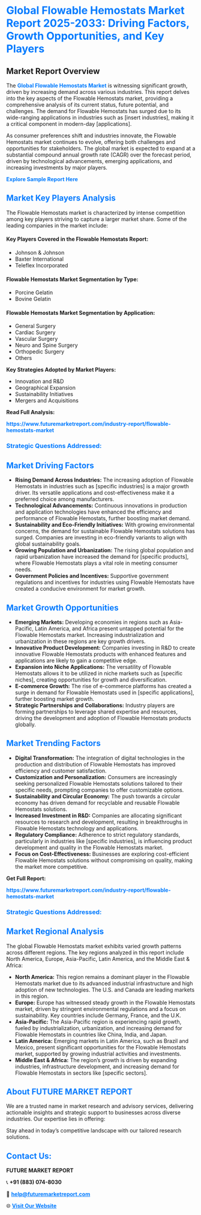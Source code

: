 <h1 style="color: #007BFF;">Global Flowable Hemostats Market Report 2025-2033: Driving Factors, Growth Opportunities, and Key Players</h1>

<section id="overview">
<h2>Market Report Overview</h2>
<p>The <a href="https://www.futuremarketreport.com/industry-report/flowable-hemostats-market" style="color: #007BFF; text-decoration: none;"><strong>Global Flowable Hemostats Market</strong></a> is witnessing significant growth, driven by increasing demand across various industries. This report delves into the key aspects of the Flowable Hemostats market, providing a comprehensive analysis of its current status, future potential, and challenges. The demand for Flowable Hemostats has surged due to its wide-ranging applications in industries such as [insert industries], making it a critical component in modern-day [applications].</p>
<p>As consumer preferences shift and industries innovate, the Flowable Hemostats market continues to evolve, offering both challenges and opportunities for stakeholders. The global market is expected to expand at a substantial compound annual growth rate (CAGR) over the forecast period, driven by technological advancements, emerging applications, and increasing investments by major players.</p>
</section>

<section id="overview">
<p><a href="https://www.futuremarketreport.com/request-sample/reportId=78975" style="color: #007BFF; text-decoration: none;"><strong>Explore Sample Report Here</strong></a></p>
</section>

<section id="key-players">
<h2 style="color: #007BFF;">Market Key Players Analysis</h2>
<p>The Flowable Hemostats market is characterized by intense competition among key players striving to capture a larger market share. Some of the leading companies in the market include:</p>
<h4>Key Players Covered in the Flowable Hemostats Report:</h4>
<ul><li>Johnson &amp; Johnson</li><li>Baxter International</li><li>Teleflex Incorporated</li></ul>
<h4>Flowable Hemostats Market Segmentation by Type:</h4>
<ul><li>Porcine Gelatin</li><li>Bovine Gelatin</li></ul>

<h4>Flowable Hemostats Market Segmentation by Application:</h4>
<ul><li>General Surgery</li><li>Cardiac Surgery</li><li>Vascular Surgery</li><li>Neuro and Spine Surgery</li><li>Orthopedic Surgery</li><li>Others</li></ul>
<p><strong>Key Strategies Adopted by Market Players:</strong></p>
<ul>
<li>Innovation and R&D</li>
<li>Geographical Expansion</li>
<li>Sustainability Initiatives</li>
<li>Mergers and Acquisitions</li>
</ul>
</section>

<section>
<p><strong>Read Full Analysis: </strong></p><a href="https://www.futuremarketreport.com/industry-report/flowable-hemostats-market" style="color: #007BFF; text-decoration: none;"><strong>https://www.futuremarketreport.com/industry-report/flowable-hemostats-market</strong></a>
<h3 style="color: #007BFF;">Strategic Questions Addressed:</h3>
</section>

<section id="driving-factors">
<h2 style="color: #007BFF;">Market Driving Factors</h2>
<ul>
<li><strong>Rising Demand Across Industries:</strong> The increasing adoption of Flowable Hemostats in industries such as [specific industries] is a major growth driver. Its versatile applications and cost-effectiveness make it a preferred choice among manufacturers.</li>
<li><strong>Technological Advancements:</strong> Continuous innovations in production and application technologies have enhanced the efficiency and performance of Flowable Hemostats, further boosting market demand.</li>
<li><strong>Sustainability and Eco-Friendly Initiatives:</strong> With growing environmental concerns, the demand for sustainable Flowable Hemostats solutions has surged. Companies are investing in eco-friendly variants to align with global sustainability goals.</li>
<li><strong>Growing Population and Urbanization:</strong> The rising global population and rapid urbanization have increased the demand for [specific products], where Flowable Hemostats plays a vital role in meeting consumer needs.</li>
<li><strong>Government Policies and Incentives:</strong> Supportive government regulations and incentives for industries using Flowable Hemostats have created a conducive environment for market growth.</li>
</ul>
</section>

<section id="growth-opportunities">
<h2 style="color: #007BFF;">Market Growth Opportunities</h2>
<ul>
<li><strong>Emerging Markets:</strong> Developing economies in regions such as Asia-Pacific, Latin America, and Africa present untapped potential for the Flowable Hemostats market. Increasing industrialization and urbanization in these regions are key growth drivers.</li>
<li><strong>Innovative Product Development:</strong> Companies investing in R&D to create innovative Flowable Hemostats products with enhanced features and applications are likely to gain a competitive edge.</li>
<li><strong>Expansion into Niche Applications:</strong> The versatility of Flowable Hemostats allows it to be utilized in niche markets such as [specific niches], creating opportunities for growth and diversification.</li>
<li><strong>E-commerce Growth:</strong> The rise of e-commerce platforms has created a surge in demand for Flowable Hemostats used in [specific applications], further boosting market growth.</li>
<li><strong>Strategic Partnerships and Collaborations:</strong> Industry players are forming partnerships to leverage shared expertise and resources, driving the development and adoption of Flowable Hemostats products globally.</li>
</ul>
</section>

<section id="trending-factors">
<h2 style="color: #007BFF;">Market Trending Factors</h2>
<ul>
<li><strong>Digital Transformation:</strong> The integration of digital technologies in the production and distribution of Flowable Hemostats has improved efficiency and customer satisfaction.</li>
<li><strong>Customization and Personalization:</strong> Consumers are increasingly seeking personalized Flowable Hemostats solutions tailored to their specific needs, prompting companies to offer customizable options.</li>
<li><strong>Sustainability and Circular Economy:</strong> The push towards a circular economy has driven demand for recyclable and reusable Flowable Hemostats solutions.</li>
<li><strong>Increased Investment in R&D:</strong> Companies are allocating significant resources to research and development, resulting in breakthroughs in Flowable Hemostats technology and applications.</li>
<li><strong>Regulatory Compliance:</strong> Adherence to strict regulatory standards, particularly in industries like [specific industries], is influencing product development and quality in the Flowable Hemostats market.</li>
<li><strong>Focus on Cost-Effectiveness:</strong> Businesses are exploring cost-efficient Flowable Hemostats solutions without compromising on quality, making the market more competitive.</li>
</ul>
</section>

<section>
<p><strong>Get Full Report: </strong></p><a href="https://www.futuremarketreport.com/industry-report/flowable-hemostats-market" style="color: #007BFF; text-decoration: none;"><strong>https://www.futuremarketreport.com/industry-report/flowable-hemostats-market</strong></a>
<h3 style="color: #007BFF;">Strategic Questions Addressed:</h3>
</section>


<section id="regional-analysis">
<h2 style="color: #007BFF;">Market Regional Analysis</h2>
<p>The global Flowable Hemostats market exhibits varied growth patterns across different regions. The key regions analyzed in this report include North America, Europe, Asia-Pacific, Latin America, and the Middle East & Africa:</p>
<ul>
<li><strong>North America:</strong> This region remains a dominant player in the Flowable Hemostats market due to its advanced industrial infrastructure and high adoption of new technologies. The U.S. and Canada are leading markets in this region.</li>
<li><strong>Europe:</strong> Europe has witnessed steady growth in the Flowable Hemostats market, driven by stringent environmental regulations and a focus on sustainability. Key countries include Germany, France, and the U.K.</li>
<li><strong>Asia-Pacific:</strong> The Asia-Pacific region is experiencing rapid growth, fueled by industrialization, urbanization, and increasing demand for Flowable Hemostats in countries like China, India, and Japan.</li>
<li><strong>Latin America:</strong> Emerging markets in Latin America, such as Brazil and Mexico, present significant opportunities for the Flowable Hemostats market, supported by growing industrial activities and investments.</li>
<li><strong>Middle East & Africa:</strong> The region’s growth is driven by expanding industries, infrastructure development, and increasing demand for Flowable Hemostats in sectors like [specific sectors].</li>
</ul>
</section>

<footer>
<h2 style="color: #007BFF;">About FUTURE MARKET REPORT</h2>
<p>We are a trusted name in market research and advisory services, delivering actionable insights and strategic support to businesses across diverse industries. Our expertise lies in offering:</p>

<p>Stay ahead in today’s competitive landscape with our tailored research solutions.</p>

<h2 style="color: #007BFF;">Contact Us:</h2>
<p><strong>FUTURE MARKET REPORT</strong></p>
<p>📞 <strong>+91 (883) 074-8030</strong></p>
<p>📧 <strong><a href="mailto:help@futuremarketreport.com" style="color: #007BFF;">help@futuremarketreport.com</a></strong></p>
<p>🌐 <strong><a href="https://www.futuremarketreport.com/" style="color: #007BFF;">Visit Our Website</a></strong></p>
</footer>